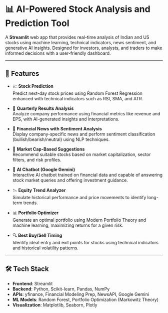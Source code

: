 # 📊 AI-Powered Stock Analysis and Prediction Tool

A **Streamlit** web app that provides real-time analysis of Indian and US stocks using machine learning, technical indicators, news sentiment, and generative AI insights. Designed for investors, analysts, and traders to make informed decisions with a user-friendly dashboard.

---

## 🚀 Features

- 📈 **Stock Prediction**  
  Predict next-day stock prices using Random Forest Regression enhanced with technical indicators such as RSI, SMA, and ATR.

- 🧾 **Quarterly Results Analysis**  
  Analyze company performance using financial metrics like revenue and EPS, with AI-generated insights and interpretations.

- 📰 **Financial News with Sentiment Analysis**  
  Display company-specific news and perform sentiment classification (bullish/bearish/neutral) using NLP techniques.

- 🧠 **Market Cap-Based Suggestions**  
  Recommend suitable stocks based on market capitalization, sector filters, and risk profiles.

- 💬 **AI Chatbot (Google Gemini)**  
  Interactive AI chatbot trained on financial data and capable of answering stock market queries and offering investment guidance.

- 📉 **Equity Trend Analyzer**  
  Simulate historical performance and price movements to identify long-term trends.

- 📊 **Portfolio Optimizer**  
  Generate an optimal portfolio using Modern Portfolio Theory and machine learning, maximizing returns for a given risk.

- 🔍 **Best Buy/Sell Timing**  
  Identify ideal entry and exit points for stocks using technical indicators and historical volatility patterns.

---

## 🛠️ Tech Stack

- **Frontend**: Streamlit  
- **Backend**: Python, Scikit-learn, Pandas, NumPy  
- **APIs**: yfinance, Financial Modeling Prep, NewsAPI, Google Gemini  
- **ML Models**: Random Forest, Portfolio Optimization (Markowitz Theory)  
- **Visualization**: Matplotlib, Seaborn, Plotly



